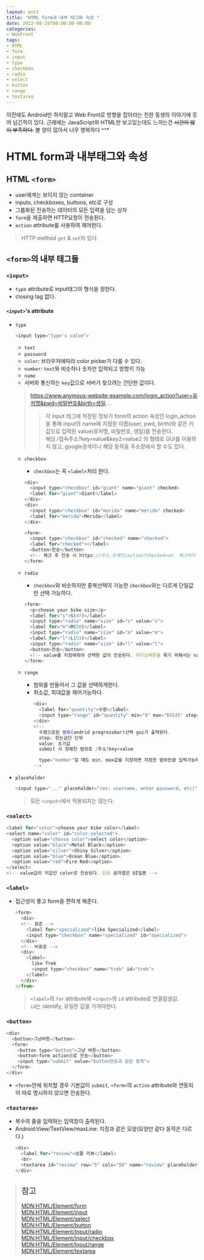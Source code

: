 ```yaml
---
layout: post
title: "HTML form과 내부 태그와 속성 "
date: 2022-08-28T00:00:00-00:00
categories:
- WebFront
tags:
- HTML
- form
- input
- type
- checkbox
- radio
- select
- button
- range
- textarea
---
```

이전에도 Android만 하지말고 Web Front로 방향을 잡아라는 친한 동생의 이야기에 웃어 넘긴적이 있다. 근래에는 JavaScript와 HTML만 보고있는데도 느끼는건 ~~시간이 많이 부족하다.~~ 볼 양이 많아서 너무 행복하다 ^^*

# HTML form과 내부태그와 속성

## HTML `<form>`
- user에게는 보이지 않는 container
- inputs, checkboxes, buttons, etc로 구성
- 그룹화된 전송하는 데이터의 모든 입력을 담는 상자
- `form`을 제출하면 HTTP요청이 전송된다.
- `action` attribute를 사용하여 제어한다.
> HTTP method `get` & `set`이 있다.

## `<form>`의 내부 태그들

### `<input>`
- `type` attribute로 input태그의 형식을 정한다.
- closing tag 없다.

#### `<input>`'s attribute
- `type`
  ```javascript
  <input type="type's value">
  ```
  - `text`
  - `password`
  - `color`: 브라우저에따라 color picker가 다를 수 있다.
  - `number`: `text`와 비슷하나 숫자만 입력되고 방향키 가능
  - `name`
  - 서버와 통신하는 `key`값으로 서버가 찾으려는 간단한 값이다.
  > https://www.anymous-website-example.com/login_action?user=유저명&pwd=비밀번호&birth=생일...
  > > 각 input 태그에 저장된 정보가 form의 action 속성인 login_action을 통해 input의 name에 지정된 이름(user, pwd, birth)와 같은 키값으로 입력된 value(유저명, 비밀번호, 생일)를 전송한다.</br>
  > > 해당 /접속주소?key=value&key2=value2 의 형태로 GUI를 이용하지 않고, google검색이나 해당 동작을 주소창에서 할 수도 있다.

  - `checkbox`
    - `checkbox`는 꼭 `<label>`처리 한다.
    ```javascript
    <div>
      <input type="checkbox" id="giant" name="giant" checked>
      <label for="giant">Giant</label>
    </div>
    <div>
      <input type="checkbox" id="merida" name="merida" checked>
      <label for="merida">Merida</label>
    </div>

    <form>
      <input type="checkbox" id="checked" name="checked">
      <label for="checked"></label>
      <button>전송</button>
      <!-- 체크 후 전송 시 https://주소.도메인/action?checked=on  체크하지 않았을 시는 아무것도 보내지 않는다.-->
    </form>
    ```

  - `radio`
    - `checkbox`와 비슷하지만 중복선택이 가능한 `checkbox`와는 다르게 단일값만 선택 가능하다.
    ```javascript
    <form>
      <p>choose your bike size</p>
      <label for="s">S(47)</label>
      <input type="radio" name="size" id="s" value="s">
      <label for="m">M(50)</label>
      <input type="radio" name="size" id="m" value="m">
      <label for="l">L(53)</label>
      <input type="radio" name="size" id="l" value="l">
      <button>전송</button>
      <!-- value를 지정해줘야 선택한 값이 전송된다. 라디오버튼을 묶기 위해서는 name 속성을 동일한 값으로 줘야한다.-->
    </form>
    ```

  - `range`
    - 범위를 만들어서 그 값을 선택하게한다.
    - 최소값, 최대값을 제어가능하다.
      ```javascript
      <div>
        <label for="quantity">수량</label>
        <input type="range" id="quantity" min="0" max="65535" step="100" value="32267" name="quantity">
      </div>
      <!-- 
        수평으로된 범위(andrid progressbar)선택 gui가 출력된다.
        step: 한눈금단 단위
        value: 초기값
        submit 시 정해진 범위로 /주소?key=value

        type="number"일 때도 min, max값을 지정하면 지정한 범위만큼 입력가능하다.
      -->
      ```

- `placeholder`
    ```javascript
    <input type="..." placeholder="(ex: username, enter password, etc)" >
    ```
    > 모든 `<input>`에서 적용되지는 않는다.

### `<select>`
  ```javascript
  <label for="color">choose your bike color</label>
  <select name="color" id="color-selected">
    <option value="choose color">select color</option>
    <option value="black">Metal Black</option>
    <option value="silver">Shiny Silver</option>
    <option value="blue">Ocean Blue</option>
    <option value="red">Fire Red</option>
  </select>
  <!-- value값이 키값인 color로 전송된다. 단순 문자열은 UI일뿐 -->
  ```

### `<label>`
- 접근성이 좋고 form을 편하게 해준다.
  ```javascript
  <form>
    <div>
    <!-- 표준 -->
      <label for="specialized">like Specialized</label>
      <input type="checkbox" name="specialized" id="specialized">
    </div>
    <!-- 비표준 -->
    <div>
      <label>
        like Trek
        <input type="checkbox" name="trek" id="trek">
      </label>
    </div>
  </from>
  ```
  > `<label>`의 `for` attribute와 `<input>`의 `id` attribute로 연결점생김.<br/>
  > `id`는 identify, 유일한 값을 가져야한다.
  
### `<button>`
```javascript
<div>
  <button>그냥버튼</button>
  <form>
    <button type="button">그냥 버튼</button>
    <button>form action으로 전송</button>
    <input type="submit" value="button전송과 같은 동작">
  </form>
</div>
```
- `<form>`안에 위치할 경우 기본값이 `submit`, `<form>`의 `action` attribute와 연동되어 따로 명시하지 않으면 전송한다.

### `<textarea>`
- 복수의 줄을 입력하는 입력창이 출력된다.
- Android:View/TextView/maxLine: 지정과 같은 모양(모양만 같다 동작은 다르다.)
  ```javascript
  <div>
    <label for="review">상품 리뷰</label>
    <br>
    <textarea id="review" row="5" cols="50" name="review" placeholder="input your review">
  </div>
  ```

> ## 참고
> [MDN:HTML/Element/form](https://developer.mozilla.org/ko/docs/Web/HTML/Element/form)<br>
> [MDN:HTML/Element/input](https://developer.mozilla.org/ko/docs/Web/HTML/Element/Input)<br>
> [MDN:HTML/Element/select](https://developer.mozilla.org/ko/docs/Web/HTML/Element/select)<br>
> [MDN:HTML/Element/button](https://developer.mozilla.org/ko/docs/Web/HTML/Element/button)<br>
> [MDN:HTML/Element/Input/radio](https://developer.mozilla.org/ko/docs/Web/HTML/Element/Input/radio)<br>
> [MDN:HTML/Element/Input/checkbox](https://developer.mozilla.org/en-US/docs/Web/HTML/Element/input/checkbox)<br>
> [MDN:HTML/Element/Input/range](https://developer.mozilla.org/en-US/docs/Web/HTML/Element/input/range)<br>
> [MDN:HTML/Element/textarea](https://developer.mozilla.org/docs/Web/HTML/Element/textarea)